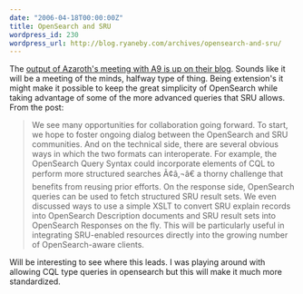 ```yaml
---
date: "2006-04-18T00:00:00Z"
title: OpenSearch and SRU
wordpress_id: 230
wordpress_url: http://blog.ryaneby.com/archives/opensearch-and-sru/
---
```

The <a href="http://blog.a9.com/blog/2006/04/14/rob-sanderson-visits-a9com/">output of Azaroth's meeting with A9 is up on their blog</a>. Sounds like it will be a meeting of the minds, halfway type of thing. Being extension's it might make it possible to keep the great simplicity of OpenSearch while taking advantage of some of the more advanced queries that SRU allows. From the post:

<blockquote>We see many opportunities for collaboration going forward. To start, we hope to foster ongoing dialog between the OpenSearch and SRU communities. And on the technical side, there are several obvious ways in which the two formats can interoperate. For example, the OpenSearch Query Syntax could incorporate elements of CQL to perform more structured searches Ã¢â‚¬â€ a thorny challenge that benefits from reusing prior efforts. On the response side, OpenSearch queries can be used to fetch structured SRU result sets. We even discussed ways to use a simple XSLT to convert SRU explain records into OpenSearch Description documents and SRU result sets into OpenSearch Responses on the fly. This will be particularly useful in integrating SRU-enabled resources directly into the growing number of OpenSearch-aware clients.</blockquote>

Will be interesting to see where this leads. I was playing around with allowing CQL type queries in opensearch but this will make it much more standardized.
